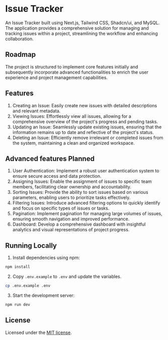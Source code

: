 # Issue Tracker

An Issue Tracker built using Next.js, Tailwind CSS, Shadcn/ui, and MySQL. The application provides a comprehensive solution for managing and tracking issues within a project, streamlining the workflow and enhancing collaboration.

## Roadmap

The project is structured to implement core features initially and subsequently incorporate advanced functionalities to enrich the user experience and project management capabilities.

## Features

1. Creating an Issue: Easily create new issues with detailed descriptions and relevant metadata.
2. Viewing Issues: Effortlessly view all issues, allowing for a comprehensive overview of the project's progress and pending tasks.
3. Updating an Issue: Seamlessly update existing issues, ensuring that the information remains up to date and reflective of the project's status.
4. Deleting an Issue: Efficiently remove irrelevant or completed issues from the system, maintaining a clean and organized workspace.

## Advanced features Planned

1. User Authentication: Implement a robust user authentication system to ensure secure access and data protection.
2. Assigning Issues: Enable the assignment of issues to specific team members, facilitating clear ownership and accountability.
3. Sorting Issues: Provide the ability to sort issues based on various parameters, enabling users to prioritize tasks effectively.
4. Filtering Issues: Introduce advanced filtering options to quickly identify and focus on specific types of issues or tasks.
5. Pagination: Implement pagination for managing large volumes of issues, ensuring smooth navigation and improved performance.
6. Dashboard: Develop a comprehensive dashboard with insightful analytics and visual representations of project progress.

## Running Locally

1. Install dependencies using npm:

```sh
npm install
```

2. Copy `.env.example` to `.env` and update the variables.

```sh
cp .env.example .env
```

3. Start the development server:

```sh
npm run dev
```

## License

Licensed under the [MIT license](https://github.com/pradeepkaswan/issue-tracker/blob/main/LICENSE).
